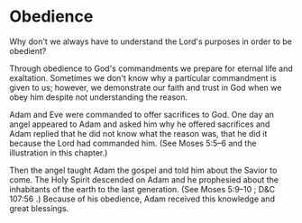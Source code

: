 # Obedience

Why don't we always have to understand the Lord's purposes in order to be obedient?

Through obedience to God's commandments we prepare for eternal life and exaltation. Sometimes we don't know why a particular commandment is given to us; however, we demonstrate our faith and trust in God when we obey him despite not understanding the reason.

Adam and Eve were commanded to offer sacrifices to God. One day an angel appeared to Adam and asked him why he offered sacrifices and Adam replied that he did not know what the reason was, that he did it because the Lord had commanded him. (See Moses 5:5–6 and the illustration in this chapter.)

Then the angel taught Adam the gospel and told him about the Savior to come. The Holy Spirit descended on Adam and he prophesied about the inhabitants of the earth to the last generation. (See Moses 5:9–10 ; D&C 107:56 .) Because of his obedience, Adam received this knowledge and great blessings.

<br />